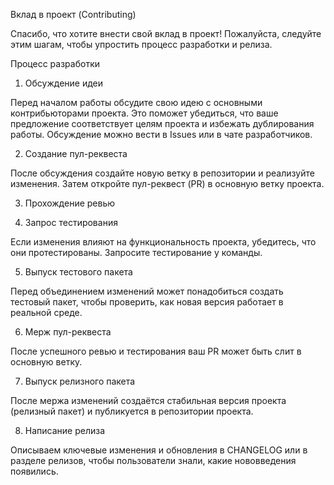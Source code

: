 Вклад в проект (Contributing)

Спасибо, что хотите внести свой вклад в проект! Пожалуйста, следуйте этим шагам, чтобы упростить процесс разработки и релиза.

Процесс разработки

1. Обсуждение идеи

Перед началом работы обсудите свою идею с основными контрибьюторами проекта. Это поможет убедиться, что ваше предложение соответствует целям проекта и избежать дублирования работы. Обсуждение можно вести в Issues или в чате разработчиков.

2. Создание пул-реквеста

После обсуждения создайте новую ветку в репозитории и реализуйте изменения. Затем откройте пул-реквест (PR) в основную ветку проекта.

3. Прохождение ревью
   
4. Запрос тестирования

Если изменения влияют на функциональность проекта, убедитесь, что они протестированы. Запросите тестирование у команды.

5. Выпуск тестового пакета

Перед объединением изменений может понадобиться создать тестовый пакет, чтобы проверить, как новая версия работает в реальной среде.

6. Мерж пул-реквеста

После успешного ревью и тестирования ваш PR может быть слит в основную ветку.

7. Выпуск релизного пакета

После мержа изменений создаётся стабильная версия проекта (релизный пакет) и публикуется в репозитории проекта.

8. Написание релиза

Описываем ключевые изменения и обновления в CHANGELOG или в разделе релизов, чтобы пользователи знали, какие нововведения появились.
